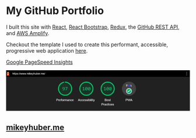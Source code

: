 # My GitHub Portfolio

I built this site with [React](https://reactjs.org/), [React Bootstrap](https://react-bootstrap.github.io/), [Redux](https://redux-toolkit.js.org/), the [GitHub REST API](https://docs.github.com/en/rest), and [AWS Amplify](https://aws.amazon.com/amplify/).

Checkout the template I used to create this performant, accessible, progressive web application [here](https://github.com/mshuber1981/github-react-portfolio-template).

[Google PageSpeed Insights](https://developers.google.com/speed/pagespeed/insights/)

![Page Speed](/speed.PNG)

## [mikeyhuber.me](https://www.mikeyhuber.me/)
